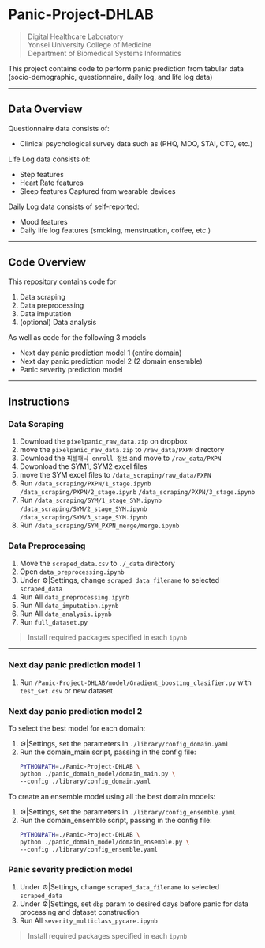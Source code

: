 # Panic-Project-DHLAB

> Digital Healthcare Laboratory  
> Yonsei University College of Medicine  
> Department of Biomedical Systems Informatics

This project contains code to perform panic prediction from tabular data (socio-demographic, questionnaire, daily log, and life log data)

---
## Data Overview

Questionnaire data consists of:
- Clinical psychological survey data such as (PHQ, MDQ, STAI, CTQ, etc.)

Life Log data consists of:
- Step features
- Heart Rate features
- Sleep features
Captured from wearable devices

Daily Log data consists of self-reported:
- Mood features
- Daily life log features (smoking, menstruation, coffee, etc.)

---
## Code Overview

This repository contains code for
1. Data scraping
2. Data preprocessing
3. Data imputation
4. (optional) Data analysis

As well as code for the following 3 models
- Next day panic prediction model 1 (entire domain)
- Next day panic prediction model 2 (2 domain ensemble)  
- Panic severity prediction model

---
## Instructions

### Data Scraping
1. Download the `pixelpanic_raw_data.zip` on dropbox
2. move the `pixelpanic_raw_data.zip` to `/raw_data/PXPN` directory
3. Download the `픽셀패닉 enroll 정보` and move to `/raw_data/PXPN`
3. Dowonload the SYM1, SYM2 excel files
4. move the SYM excel files to `/data_scraping/raw_data/PXPN`
5. Run  `/data_scraping/PXPN/1_stage.ipynb`
        `/data_scraping/PXPN/2_stage.ipynb`
        `/data_scraping/PXPN/3_stage.ipynb`
6. Run  `/data_scraping/SYM/1_stage_SYM.ipynb`
        `/data_scraping/SYM/2_stage_SYM.ipynb`
        `/data_scraping/SYM/3_stage_SYM.ipynb`
7. Run  `/data_scraping/SYM_PXPN_merge/merge.ipynb`


### Data Preprocessing
1. Move the `scraped_data.csv` to `./_data` directory
2. Open `data_preprocessing.ipynb`
3. Under ⚙️|Settings, change `scraped_data_filename` to selected `scraped_data`
4. Run All `data_preprocessing.ipynb`
5. Run All `data_imputation.ipynb`
6. Run All `data_analysis.ipynb`
7. Run `full_dataset.py`
> Install required packages specified in each `ipynb`

---

### Next day panic prediction model 1
1. Run `/Panic-Project-DHLAB/model/Gradient_boosting_clasifier.py` with `test_set.csv` or new dataset
### Next day panic prediction model 2
To select the best model for each domain:
1. ⚙️|Settings, set the parameters in `./library/config_domain.yaml`
2. Run the domain_main script, passing in the config file:
    ```bash
    PYTHONPATH=./Panic-Project-DHLAB \
    python ./panic_domain_model/domain_main.py \
    --config ./library/config_domain.yaml
    ```
To create an ensemble model using all the best domain models:
1. ⚙️|Settings, set the parameters in `./library/config_ensemble.yaml`
2. Run the domain_ensemble script, passing in the config file:
    ```bash
    PYTHONPATH=./Panic-Project-DHLAB \
    python ./panic_domain_model/domain_ensemble.py \
    --config ./library/config_ensemble.yaml
    ```
### Panic severity prediction model 
1. Under ⚙️|Settings, change `scraped_data_filename` to selected `scraped_data`
2. Under ⚙️|Settings, set `dbp` param to desired days before panic for data processing and dataset construction
3. Run All `severity_multiclass_pycare.ipynb`

> Install required packages specified in each `ipynb`